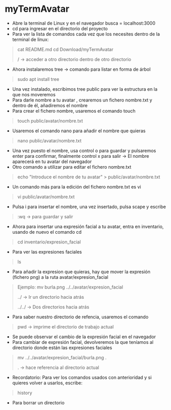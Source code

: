 # myTermAvatar 
- Abre la terminal de Linux y en el navegador busca = localhost:3000
- cd para ingresar en el directorio del proyecto
- Para ver la lista de comandos cada vez que los necesites dentro de la terminal de linux:
> cat README.md
> cd Download/myTermAvatar
>
> / -> acceder a otro directorio dentro de otro directorio 
- Ahora instalaremos tree -> comando para listar en forma de árbol
> sudo apt install tree
- Una vez instalado, escribimos tree public para ver la estructura en la que nos moveremos
- Para darle nombre a tu avatar , crearemos un fichero nombre.txt y dentro de él, añadiremos el nombre
- Para crear el fichero nombre, usaremos el comando touch
> touch public/avatar/nombre.txt
- Usaremos el comando nano para añadir el nombre que quieras
> nano public/avatar/nombre.txt
- Una vez puesto el nombre, usa control o para guardar y pulsaremos enter para confirmar, finalmente control x para salir -> El nombre aparecerá en tu avatar del navegador
- Otro comando a utilizar para editar el fichero nombre.txt
> echo "Introduce el nombre de tu avatar" > public/avatar/nombre.txt
- Un comando más para la edición del fichero nombre.txt es vi
> vi public/avatar/nombre.txt
- Pulsa i para insertar el nombre, una vez insertado, pulsa scape y escribe
> :wq -> para guardar y salir
- Ahora para insertar una expresión facial a tu avatar, entra en inventario, usando de nuevo el comando cd
> cd inventario/expresion_facial
- Para ver las expresiones faciales
> ls
- Para añadir la expresion que quieras, hay que mover la expresión (fichero png) a la ruta avatar/expresion_facial
> Ejemplo: mv burla.png ../../avatar/expresion_facial
> 
>  ../ -> Ir un directorio hacia atrás
> 
>  ../../ -> Dos directorios hacia atrás
- Para saber nuestro directorio de refencia, usaremos el comando
> pwd -> imprime el directorio de trabajo actual
- Se puede observar el cambio de la expresión facial en el navegador
- Para cambiar de expresión facial, devolveremos la que teníamos al directorio donde están las expresiones faciales
> mv ../../avatar/expresion_facial/burla.png .
>
> . -> hace referencia al directorio actual
- Recordatorio: Para ver los comandos usados con anterioridad y si quieres volver a usarlos, escribe:
> history
- Para borrar un directorio 


